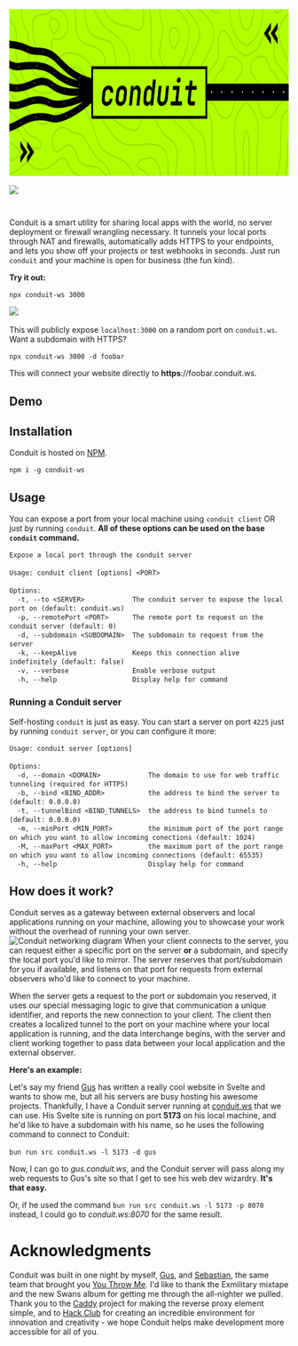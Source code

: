 <div align="center">

<img height="300" src="https://raw.githubusercontent.com/scherepi/conduit/main/.github/header.png">

</div>

[![][npm-shield]][npm-link]

<!-- for a divider line -->
<h1 align="center"></h1>


Conduit is a smart utility for sharing local apps with the world, no server deployment or firewall wrangling necessary. It tunnels your local ports through NAT and firewalls, automatically adds HTTPS to your endpoints, and lets you show off your projects or test webhooks in seconds. Just run `conduit` and your machine is open for business (the fun kind).

**Try it out:**

```
npx conduit-ws 3000
```

<a href="https://asciinema.org/a/722341" target="_blank"><img src="https://asciinema.org/a/722341.svg" /></a>

This will publicly expose `localhost:3000` on a random port on `conduit.ws`. Want a subdomain with HTTPS?

```
npx conduit-ws 3000 -d foobar
```

This will connect your website directly to **https**://foobar.conduit.ws.

## Demo

<!-- asciinema -->

## Installation

<!-- is bun a requirement? mention here -->
Conduit is hosted on [NPM](https://www.npmjs.com/package/conduit-ws).

```
npm i -g conduit-ws
```

## Usage

You can expose a port from your local machine using `conduit client` OR just by running `conduit`. __All of these options can be used on the base `conduit` command.__

```
Expose a local port through the conduit server

Usage: conduit client [options] <PORT>

Options:
  -t, --to <SERVER>            The conduit server to expose the local port on (default: conduit.ws)
  -p, --remotePort <PORT>      The remote port to request on the conduit server (default: 0)
  -d, --subdomain <SUBDOMAIN>  The subdomain to request from the server
  -k, --keepAlive              Keeps this connection alive indefinitely (default: false)
  -v, --verbose                Enable verbose output
  -h, --help                   Display help for command
```

### Running a Conduit server

Self-hosting `conduit` is just as easy. You can start a server on port `4225` just by running `conduit server`, or you can configure it more:

```
Usage: conduit server [options]

Options:
  -d, --domain <DOMAIN>            The domain to use for web traffic tunneling (required for HTTPS)
  -b, --bind <BIND_ADDR>           the address to bind the server to (default: 0.0.0.0)
  -t, --tunnelBind <BIND_TUNNELS>  the address to bind tunnels to (default: 0.0.0.0)
  -m, --minPort <MIN_PORT>         the minimum port of the port range on which you want to allow incoming conections (default: 1024)
  -M, --maxPort <MAX_PORT>         the maximum port of the port range on which you want to allow incoming connections (default: 65535)
  -h, --help                       Display help for command
```

## How does it work?

Conduit serves as a gateway between external observers and local applications running on your machine, allowing you to showcase your work without the overhead of running your own server.
![Conduit networking diagram](https://hc-cdn.hel1.your-objectstorage.com/s/v3/ad975562c6adc800c4865dfb922f41707737c870_conduit_diagram__1_.png)
When your client connects to the server, you can request either a specific port on the server **or** a subdomain, and specify the local port you'd like to mirror. The server reserves that port/subdomain for you if available, and listens on that port for requests from external observers who'd like to connect to your machine.

When the server gets a request to the port or subdomain you reserved, it uses our special messaging logic to give that communication a unique identifier, and reports the new connection to your client. The client then creates a localized tunnel to the port on your machine where your local application is running, and the data interchange begins, with the server and client working together to pass data between your local application and the external observer.

**Here's an example:**

Let's say my friend [Gus](https://github.com/gusruben) has written a really cool website in Svelte and wants to show me, but all his servers are busy hosting his awesome projects. Thankfully, I have a Conduit server running at [conduit.ws](https://conduit.ws) that we can use. His Svelte site is running on port **5173** on his local machine, and he'd like to have a subdomain with his name, so he uses the following command to connect to Conduit:

`bun run src conduit.ws -l 5173 -d gus`

Now, I can go to _gus.conduit.ws_, and the Conduit server will pass along my web requests to Gus's site so that I get to see his web dev wizardry. **It's that easy.**

Or, if he used the command `bun run src conduit.ws -l 5173 -p 8070` instead, I could go to _conduit.ws:8070_ for the same result.


# Acknowledgments

Conduit was built in one night by myself, [Gus](https://github.com/gusruben), and [Sebastian](https://github.com/XDagging), the same team that brought you [You Throw Me](https://github.com/gusruben/you-throw-me). I'd like to thank the Exmilitary mixtape and the new Swans album for getting me through the all-nighter we pulled. Thank you to the [Caddy](https://github.com/caddyserver/caddy) project for making the reverse proxy element simple, and to [Hack Club](https://hackclub.com) for creating an incredible environment for innovation and creativity - we hope Conduit helps make development more accessible for all of you.


[npm-shield]: https://img.shields.io/npm/v/conduit-ws?style=flat-square&color=%23b2ff00
[npm-link]: https://www.npmjs.com/package/conduit-ws
